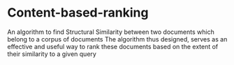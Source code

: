 # Content-based-ranking

An algorithm to find Structural Similarity between two documents which belong to a corpus of documents
The algorithm thus designed, serves as an effective and useful way to rank these documents based on the extent of their similarity to a given query
